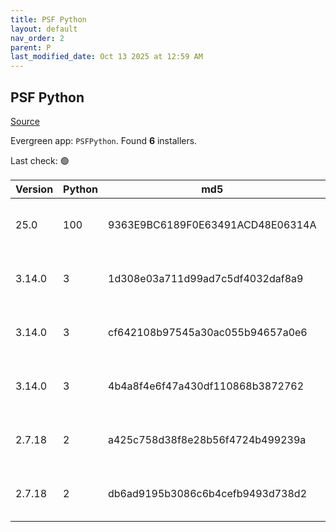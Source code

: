 ```yaml
---
title: PSF Python
layout: default
nav_order: 2
parent: P
last_modified_date: Oct 13 2025 at 12:59 AM
---
```


## PSF Python

[Source](https://www.python.org/)

Evergreen app: `PSFPython`. Found **6** installers.

Last check: 🟢

| Version | Python | md5                              | Size     | Date      | Type | Architecture | URI                                                                                                                                        |
| ------- | ------ | -------------------------------- | -------- | --------- | ---- | ------------ | ------------------------------------------------------------------------------------------------------------------------------------------ |
| 25.0    | 100    | 9363E9BC6189F0E63491ACD48E06314A | 9883648  | 8/10/2025 | msi  | x86          | [https://www.python.org/ftp/python/pymanager/python-manager-25.0.msi](https://www.python.org/ftp/python/pymanager/python-manager-25.0.msi) |
| 3.14.0  | 3      | 1d308e03a711d99ad7c5df4032daf8a9 | 29192120 | 7/10/2025 | exe  | ARM64        | [https://www.python.org/ftp/python/3.14.0/python-3.14.0-arm64.exe](https://www.python.org/ftp/python/3.14.0/python-3.14.0-arm64.exe)       |
| 3.14.0  | 3      | cf642108b97545a30ac055b94657a0e6 | 29900480 | 7/10/2025 | exe  | x64          | [https://www.python.org/ftp/python/3.14.0/python-3.14.0-amd64.exe](https://www.python.org/ftp/python/3.14.0/python-3.14.0-amd64.exe)       |
| 3.14.0  | 3      | 4b4a8f4e6f47a430df110868b3872762 | 28449280 | 7/10/2025 | exe  | x86          | [https://www.python.org/ftp/python/3.14.0/python-3.14.0.exe](https://www.python.org/ftp/python/3.14.0/python-3.14.0.exe)                   |
| 2.7.18  | 2      | a425c758d38f8e28b56f4724b499239a | 20598784 | 20/4/2020 | msi  | x64          | [https://www.python.org/ftp/python/2.7.18/python-2.7.18.amd64.msi](https://www.python.org/ftp/python/2.7.18/python-2.7.18.amd64.msi)       |
| 2.7.18  | 2      | db6ad9195b3086c6b4cefb9493d738d2 | 19632128 | 20/4/2020 | msi  | x86          | [https://www.python.org/ftp/python/2.7.18/python-2.7.18.msi](https://www.python.org/ftp/python/2.7.18/python-2.7.18.msi)                   |
